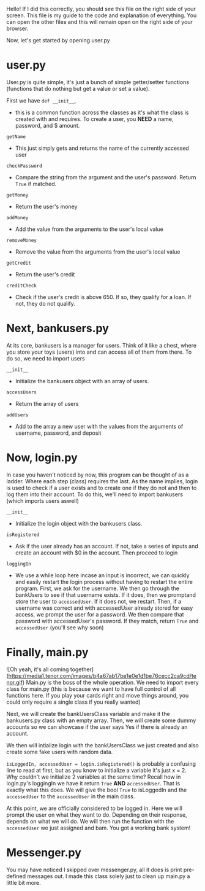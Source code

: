 Hello! If I did this correctly, you should see this file on the right side of your screen. This file is my guide to the code and explanation of everything. You can open the other files and this will remain open on the right side of your browser.


Now, let's get started by opening user.py

# user.py 
User.py is quite simple, it's just a bunch of simple getter/setter functions (functions that do nothing but get a value or set a value). 

First we have ```def __init__```, 
* this is a common function across the classes as it's what the class is created with and requires. To create a user, you **NEED** a name, password, and $ amount. 

```getName```
* This just simply gets and returns the name of the currently accessed user

```checkPassword```
* Compare the string from the argument and the user's password. Return ```True``` if matched.

```getMoney```
* Return the user's money 

```addMoney```
* Add the value from the arguments to the user's local value

```removeMoney```
* Remove the value from the arguments from the user's local value

```getCredit```
* Return the user's credit

```creditCheck```
* Check if the user's credit is above 650. If so, they qualify for a loan. If not, they do not qualify.

# Next, bankusers.py
At its core, bankusers is a manager for users. Think of it like a chest, where you store your toys (users) into and can access all of them from there. To do so, we need to import users

```__init__```
* Initialize the bankusers object with an array of users.

```accessUsers```
* Return the array of users

```addUsers```
* Add to the array a new user with the values from the arguments of username, password, and deposit

# Now, login.py
In case you haven't noticed by now, this program can be thought of as a ladder. Where each step (class) requires the last. As the name implies, login is used to check if a user exists and to create one if they do not and then to log them into their account. To do this, we'll need to import bankusers (which imports users aswell)

```__init__```
* Initialize the login object with the bankusers class.

```isRegistered```
* Ask if the user already has an account. If not, take a series of inputs and create an account with $0 in the account. Then proceed to login

```loggingIn```
* We use a while loop here incase an input is incorrect, we can quickly and easily restart the login process without having to restart the entire program. First, we ask for the username. We then go through the bankUsers to see if that username exists. If it does, then we promptand store the user to ```accessedUser```. If it does not, we restart. Then, if a username was correct and with accessedUser already stored for easy access, we prompt the user for a password. We then compare that password with accessedUser's password. If they match, return ```True``` and ```accessedUser``` (you'll see why soon)

# Finally, main.py
![Oh yeah, it's all coming together] (https://media1.tenor.com/images/b4a67ab17be1e0e1d1be76cecc2ca9cd/tenor.gif)
Main.py is the boss of the whole operation. We need to import every class for main.py (this is because we want to have full control of all functions here. If you play your cards right and move things around, you could only require a single class if you really wanted)


Next, we will create the bankUsersClass variable and make it the bankusers.py class with an empty array. Then, we will create some dummy accounts so we can showcase if the user says Yes if there is already an account. 

We then will intialize login with the bankUsersClass we just created and also create some fake users with random data.

```isLoggedIn, accessedUser = login.isRegistered()``` is probably a confusing line to read at first, but as you know to initialize a variable it's just x = 2. Why couldn't we initialize 2 variables at the same time? Recall how in login.py's loggingIn we have it return ```True``` **AND** ```accessedUser```. That is exactly what this does. We will give the bool ```True``` to isLoggedIn and the ```accessedUser``` to the ```accessedUser``` in the main class.

At this point, we are officially considered to be logged in. Here we will prompt the user on what they want to do. Depending on their response, depends on what we will do. We will then run the function with the ```accessedUser``` we just assigned and bam. You got a working bank system!

# Messenger.py
You may have noticed I skipped over messenger.py, all it does is print pre-defined messages out. I made this class solely just to clean up main.py a little bit more.